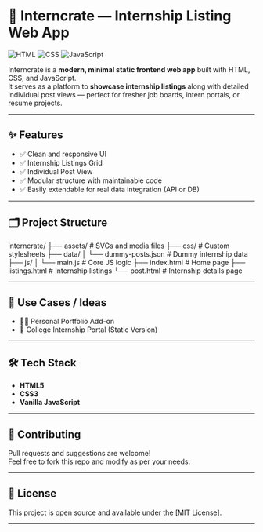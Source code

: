 # 🚀 Interncrate — Internship Listing Web App

![HTML](https://img.shields.io/badge/HTML5-E34F26?style=for-the-badge&logo=html5&logoColor=white)
![CSS](https://img.shields.io/badge/CSS3-1572B6?style=for-the-badge&logo=css3&logoColor=white)
![JavaScript](https://img.shields.io/badge/JavaScript-F7DF1E?style=for-the-badge&logo=javascript&logoColor=black)

Interncrate is a **modern, minimal static frontend web app** built with HTML, CSS, and JavaScript.  
It serves as a platform to **showcase internship listings** along with detailed individual post views — perfect for fresher job boards, intern portals, or resume projects.

---

## ✨ Features

- ✅ Clean and responsive UI
- ✅ Internship Listings Grid
- ✅ Individual Post View
- ✅ Modular structure with maintainable code
- ✅ Easily extendable for real data integration (API or DB)

---

## 🗂️ Project Structure

interncrate/
├── assets/ # SVGs and media files
├── css/ # Custom stylesheets
├── data/
│ └── dummy-posts.json # Dummy internship data
├── js/
│ └── main.js # Core JS logic
├── index.html # Home page
├── listings.html # Internship listings
└── post.html # Internship details page

---

## 📌 Use Cases / Ideas

- 👨‍💼 Personal Portfolio Add-on  
- 🏫 College Internship Portal (Static Version)  


---

## 🛠️ Tech Stack

- **HTML5**
- **CSS3**
- **Vanilla JavaScript**


---

## 🤝 Contributing

Pull requests and suggestions are welcome!  
Feel free to fork this repo and modify as per your needs.

---

## 📄 License

This project is open source and available under the [MIT License].

---

